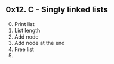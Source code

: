 ## 0x12. C - Singly linked lists
0. Print list
1. List length
2. Add node
3. Add node at the end
4. Free list
5. 
